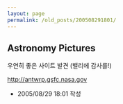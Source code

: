 ```yaml
---
layout: page
permalink: /old_posts/200508291801/
---
```


## Astronomy Pictures


우연히 좋은 사이트 발견 (밸리에 감사를!)

<a href="http://antwrp.gsfc.nasa.gov">http://antwrp.gsfc.nasa.gov</a>





- 2005/08/29 18:01 작성